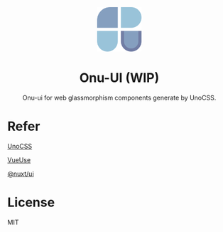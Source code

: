 <p align="center">
<img src="./public/logo.svg" style="width:100px;" />
<h1 align="center">Onu-UI (WIP)</h1>
<p align="center">Onu-ui for web glassmorphism components generate by UnoCSS.</p>
</p>

# Refer

[UnoCSS](https://github.com/unocss/unocss)

[VueUse](https://github.com/vueuse/vueuse)

[@nuxt/ui](https://github.com/nuxt/ui)

# License

MIT
